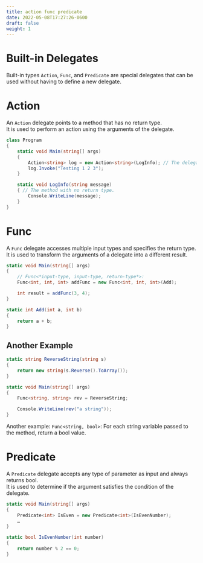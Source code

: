 ```yaml
---
title: action func predicate
date: 2022-05-08T17:27:26-0600
draft: false
weight: 1
---
```


# Built-in Delegates
Built-in types `Action`, `Func`, and `Predicate` are special delegates that can be used without having to define a new delegate.

# Action
An `Action` delegate points to a method that has no return type.  
It is used to perform an action using the arguments of the delegate.  
```cs
class Program 
{
    static void Main(string[] args) 
    {
        Action<string> log = new Action<string>(LogInfo); // The delegate.
        log.Invoke("Testing 1 2 3");
    }

    static void LogInfo(string message) 
    { // The method with no return type.
        Console.WriteLine(message);
    }
}
```

# Func
A `Func` delegate accesses multiple input types and specifies the return type.  
It is used to transform the arguments of a delegate into a different result.  
```cs
static void Main(string[] args) 
{
    // Func<*input-type, input-type, return-type*>:
    Func<int, int, int> addFunc = new Func<int, int, int>(Add);

    int result = addFunc(3, 4);
}

static int Add(int a, int b) 
{
    return a + b;
}
```

## Another Example
```cs
static string ReverseString(string s) 
{
    return new string(s.Reverse().ToArray());
}

static void Main(string[] args) 
{
    Func<string, string> rev = ReverseString;

    Console.WriteLine(rev("a string"));
}
```

Another example: `Func<string, bool>`: For each string variable passed to the method, return a bool value.

# Predicate
A `Predicate` delegate accepts any type of parameter as input and always returns bool.  
It is used to determine if the argument satisfies the condition of the delegate.  
```cs
static void Main(string[] args) 
{
    Predicate<int> IsEven = new Predicate<int>(IsEvenNumber);
    …
}

static bool IsEvenNumber(int number) 
{
    return number % 2 == 0;
}
```
